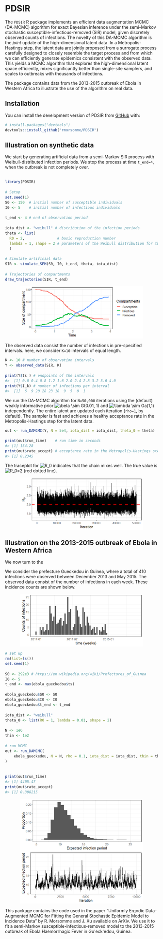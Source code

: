 
<!-- README.md is generated from README.Rmd. Please edit that file -->

# PDSIR

<!-- badges: start -->
<!-- badges: end -->

The `PDSIR` R package implements an efficient data augmentation MCMC
(DA-MCMC) algorithm for exact Bayesian inference under the semi-Markov
stochastic susceptible-infectious-removed (SIR) model, given discretely
observed counts of infections. The novelty of this DA-MCMC algorithm is
the *joint* update of the high-dimensional latent data. In a
Metropolis-Hastings step, the latent data are jointly proposed from a
surrogate process carefully designed to closely resemble the target
process and from which we can efficiently generate epidemics consistent
with the observed data. This yields a MCMC algorithm that explores the
high-dimensional latent space efficiently, mixes significantly better
than single-site samplers, and scales to outbreaks with thousands of
infections.

The package contains data from the 2013-2015 outbreak of Ebola in
Western Africa to illustrate the use of the algorithm on real data.

## Installation

You can install the development version of PDSIR from
[GitHub](https://github.com/) with:

``` r
# install.packages("devtools")
devtools::install_github("rmorsomme/PDSIR")
```

## Illustration on synthetic data

We start by generating artificial data from a semi-Markov SIR process
with Weibull-distributed infection periods. We stop the process at time
`t_end=4`, when the outbreak is not completely over.

``` r

library(PDSIR)

# Setup
set.seed(1)
S0 <- 150  # initial number of susceptible individuals
I0 <- 5    # initial number of infectious individuals

t_end <- 4 # end of observation period

iota_dist <- "weibull" # distribution of the infection periods
theta <- list(
  R0 = 2,               # basic reproduction number
  lambda = 1, shape = 2 # parameters of the Weibull distribution for the infection periods
  )

# Simulate artificial data
SIR <- simulate_SEM(S0, I0, t_end, theta, iota_dist)

# Trajectories of compartments
draw_trajectories(SIR, t_end)
```

<img src="man/figures/README-simulate-data-1.png" width="80%" style="display: block; margin: auto;" />

The observed data consist the number of infections in pre-specified
intervals. here, we consider `K=10` intervals of equal length.

``` r
K <- 10 # number of observation intervals
Y <- observed_data(SIR, K)

print(Y$ts ) # endpoints of the intervals
#>  [1] 0.0 0.4 0.8 1.2 1.6 2.0 2.4 2.8 3.2 3.6 4.0
print(Y$I_k) # number of infections per interval
#>  [1]  6  9 20 28 23 18  9  5  0  1
```

We run the DA-MCMC algorithm for `N=50,000` iterations using the
(default) weakly informative prior
![\beta \sim G(0.01, 1)](https://latex.codecogs.com/png.image?%5Cdpi%7B110%7D&space;%5Cbg_white&space;%5Cbeta%20%5Csim%20G%280.01%2C%201%29 "\beta \sim G(0.01, 1)")
and
![\lambda \sim Ga(1,1)](https://latex.codecogs.com/png.image?%5Cdpi%7B110%7D&space;%5Cbg_white&space;%5Clambda%20%5Csim%20Ga%281%2C1%29 "\lambda \sim Ga(1,1)")
independently. The entire latent are updated each iteration (`rho=1`, by
default). The sampler is fast and achieves a healthy acceptance rate in
the Metropolis-Hastings step for the latent data.

``` r
out <- run_DAMCMC(Y, N = 5e4, iota_dist = iota_dist, theta_0 = theta) 

print(out$run_time)    # run time in seconds
#> [1] 154.28
print(out$rate_accept) # acceptance rate in the Metropolis-Hastings step for the latent data
#> [1] 0.2345
```

The traceplot for
![R_0](https://latex.codecogs.com/png.image?%5Cdpi%7B110%7D&space;%5Cbg_white&space;R_0 "R_0")
indicates that the chain mixes well. The true value is
![R_0=2](https://latex.codecogs.com/png.image?%5Cdpi%7B110%7D&space;%5Cbg_white&space;R_0%3D2 "R_0=2")
(red dotted line).

<img src="man/figures/README-synthetic-traceplot-1.png" width="80%" style="display: block; margin: auto;" />

## Illustration on the 2013-2015 outbreak of Ebola in Western Africa

We now turn to the

We consider the prefecture Gueckedou in Guinea, where a total of 410
infections were observed between December 2013 and May 2015. The
observed data consist of the number of infections in each week. These
incidence counts are shown below.

<img src="man/figures/README-ebola-1.png" width="80%" style="display: block; margin: auto;" />

``` r
# set up
rm(list=ls())
set.seed(1)

S0 <- 292e3 # https://en.wikipedia.org/wiki/Prefectures_of_Guinea
I0 <- 5
t_end <- max(ebola_gueckedou$ts)

ebola_gueckedou$S0 <- S0
ebola_gueckedou$I0 <- I0
ebola_gueckedou$t_end <- t_end

iota_dist <- "weibull"
theta_0 <- list(R0 = 1, lambda = 0.01, shape = 2)  

N <- 1e6
thin <- 1e2

# run MCMC
out <- run_DAMCMC(
    ebola_gueckedou, N = N, rho = 0.1, iota_dist = iota_dist, thin = thin, theta_0 = theta_0
)


print(out$run_time)
#> [1] 4405.47
print(out$rate_accept)
#> [1] 0.308215
```

<img src="man/figures/README-ebola-traceplot-1.png" width="80%" style="display: block; margin: auto;" />

<img src="man/figures/README-ebola-histogram-1.png" width="80%" style="display: block; margin: auto;" />

This package contains the code used in the paper “Uniformly Ergodic
Data-Augmented MCMC for Fitting the General Stochastic Epidemic Model to
Incidence Data” by R. Morsomme and J. Xu available on ArXiv. We use it
to fit a semi-Markov susceptible-infectious-removed model to the
2013-2015 outbreak of Ebola Haemorrhagic Fever in Gu'eck'edou, Guinea.
